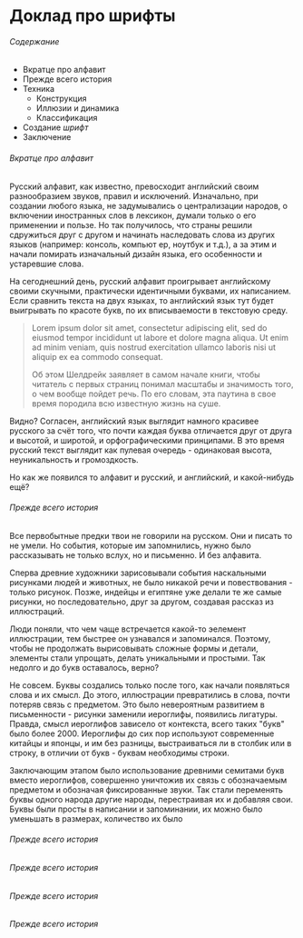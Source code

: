 # Доклад про шрифты

###### Содержание
- Вкратце про алфавит
- Прежде всего история
- Техника
	- Конструкция
	- Иллюзии и динамика
	- Классификация
- Создание *шрифт*
- Заключение

###### Вкратце про алфавит

Русский алфавит, как известно, превосходит английский своим разнообразием
звуков, правил и исключений. Изначально, при создании любого языка, не
задумывались о централизации народов, о включении иностранных слов в лексикон,
думали только о его применении и пользе. Но так получилось, что страны решили
сдружиться друг с другом и начинать наследовать слова из других языков
(например: консоль, компьют ер, ноутбук и т.д.), а за этим и начали помирать
изначальный дизайн языка, его особенности и устаревшие слова.

На сегоднешний день, русский алфавит проигрывает английскому своими скучными, практически идентичными буквами, их написанием. Если сравнить текста на двух языках, то английский язык тут будет выигрывать по красоте букв, по их вписываемости в текстовую среду.

> Lorem ipsum dolor sit amet, consectetur adipiscing elit, sed do eiusmod tempor
incididunt ut labore et dolore magna aliqua. Ut enim ad minim veniam, quis
nostrud exercitation ullamco laboris nisi ut aliquip ex ea commodo consequat.
>
> Об этом Шелдрейк заявляет в самом начале книги, чтобы читатель с первых
страниц понимал масштабы и значимость того, о чем вообще пойдет речь. По его
словам, эта паутина в свое время породила всю известную жизнь на суше.

Видно? Согласен, английский язык выглядит намного красивее русского за счёт того, что почти каждая буква отличается друг от друга и высотой, и широтой, и орфографическими принципами. В это время русский текст выглядит как пулевая очередь - одинаковая высота, неуникальность и громоздкость.

Но как же появился то алфавит и русский, и английский, и какой-нибудь ещё?

###### Прежде всего история

Все первобытные предки твои не говорили на русском. Они и писать то не умели. Но
события, которые им запомнились, нужно было рассказывать не только вслух, но и
письменно. И без алфавита.

Сперва древние художники зарисовывали события наскальными рисунками людей и
животных, не было никакой речи и повествования - только рисунок. Позже, индейцы
и египтяне уже делали те же самые рисунки, но последовательно, друг за другом,
создавая рассказ из иллюстраций.

Люди поняли, что чем чаще встречается какой-то эелемент иллюстрации, тем быстрее
он узнавался и запоминался. Поэтому, чтобы не продолжать вырисовывать сложные
формы и детали, элементы стали упрощать, делать уникальными и простыми. Так
недолго и до букв оставалось, верно?

Не совсем. Буквы создались только после того, как начали появляться слова и их
смысл. До этого, иллюстрации превратились в слова, почти потеряв связь с
предметом. Это было невероятным развитием в письменности - рисунки заменили
иероглифы, появились лигатуры. Правда, смысл иероглифов зависело от контекста,
всего таких "букв" было более 2000. Иероглифы до сих пор используют современные
китайцы и японцы, и им без разницы, выстраиваться ли в столбик или в строку, в
отличии от букв - буквам необходимы строки.

Заключающим этапом было использование древними семитами букв вместо иероглифов,
совершенно уничтожив их связь с обозначаемым предметом и обозначая фиксированные
звуки. Так стали переменять буквы одного народа другие народы, перестраивая их и
добавляя свои. Буквы были просты в написании и запоминании, их можно было
уменьшать в размерах, количество их было

###### Прежде всего история
###### Прежде всего история
###### Прежде всего история
###### Прежде всего история
